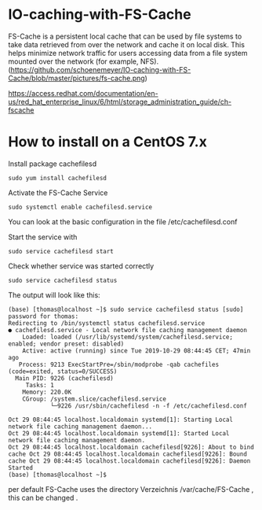 # IO-caching-with-FS-Cache

FS-Cache is a persistent local cache that can be used by file systems to take data retrieved from over the network and cache it on local disk. This helps minimize network traffic for users accessing data from a file system mounted over the network (for example, NFS).    
(https://github.com/schoenemeyer/IO-caching-with-FS-Cache/blob/master/pictures/fs-cache.png)

https://access.redhat.com/documentation/en-us/red_hat_enterprise_linux/6/html/storage_administration_guide/ch-fscache


# How to install on a CentOS 7.x

Install package cachefilesd
```
sudo yum install cachefilesd
```
Activate the FS-Cache Service
```
sudo systemctl enable cachefilesd.service
```
You can look at the basic configuration in the file /etc/cachefilesd.conf

Start the service with 
```
sudo service cachefilesd start
```
Check whether service was started correctly
```
sudo service cachefilesd status
```
The output will look like this:
```
(base) [thomas@localhost ~]$ sudo service cachefilesd status [sudo] password for thomas:
Redirecting to /bin/systemctl status cachefilesd.service 
● cachefilesd.service - Local network file caching management daemon
    Loaded: loaded (/usr/lib/systemd/system/cachefilesd.service;
enabled; vendor preset: disabled)
    Active: active (running) since Tue 2019-10-29 08:44:45 CET; 47min ago
   Process: 9213 ExecStartPre=/sbin/modprobe -qab cachefiles (code=exited, status=0/SUCCESS)
  Main PID: 9226 (cachefilesd)
     Tasks: 1
    Memory: 220.0K
    CGroup: /system.slice/cachefilesd.service
            └─9226 /usr/sbin/cachefilesd -n -f /etc/cachefilesd.conf

Oct 29 08:44:45 localhost.localdomain systemd[1]: Starting Local network file caching management daemon...
Oct 29 08:44:45 localhost.localdomain systemd[1]: Started Local network file caching management daemon.
Oct 29 08:44:45 localhost.localdomain cachefilesd[9226]: About to bind cache Oct 29 08:44:45 localhost.localdomain cachefilesd[9226]: Bound cache Oct 29 08:44:45 localhost.localdomain cachefilesd[9226]: Daemon Started
(base) [thomas@localhost ~]$
```
per default FS-Cache uses the directory Verzeichnis /var/cache/FS-Cache , this can be changed .

